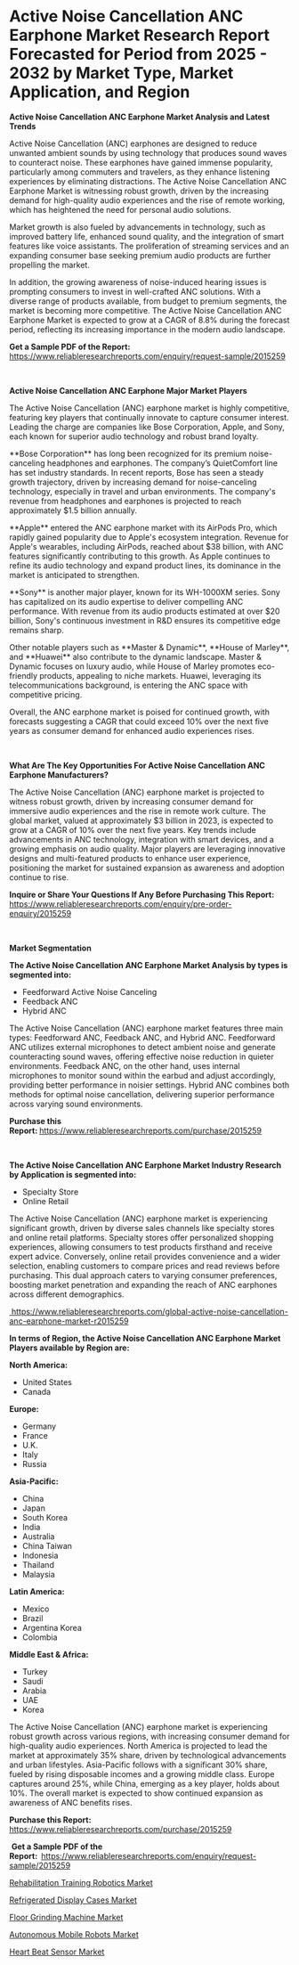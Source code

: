 <p><h1>Active Noise Cancellation ANC Earphone Market Research Report Forecasted for Period from 2025 -  2032 by Market Type, Market Application, and Region</h1></p><p><strong>Active Noise Cancellation ANC Earphone Market Analysis and Latest Trends</strong></p>
<p><p>Active Noise Cancellation (ANC) earphones are designed to reduce unwanted ambient sounds by using technology that produces sound waves to counteract noise. These earphones have gained immense popularity, particularly among commuters and travelers, as they enhance listening experiences by eliminating distractions. The Active Noise Cancellation ANC Earphone Market is witnessing robust growth, driven by the increasing demand for high-quality audio experiences and the rise of remote working, which has heightened the need for personal audio solutions.</p><p>Market growth is also fueled by advancements in technology, such as improved battery life, enhanced sound quality, and the integration of smart features like voice assistants. The proliferation of streaming services and an expanding consumer base seeking premium audio products are further propelling the market. </p><p>In addition, the growing awareness of noise-induced hearing issues is prompting consumers to invest in well-crafted ANC solutions. With a diverse range of products available, from budget to premium segments, the market is becoming more competitive. The Active Noise Cancellation ANC Earphone Market is expected to grow at a CAGR of 8.8% during the forecast period, reflecting its increasing importance in the modern audio landscape.</p></p>
<p><strong>Get a Sample PDF of the Report:&nbsp;</strong> <a href="https://www.reliableresearchreports.com/enquiry/request-sample/2015259?utm_campaign=2286&utm_medium=2&utm_source=Github&utm_content=ia&utm_term=29032025&utm_id=active-noise-cancellation-anc-earphone">https://www.reliableresearchreports.com/enquiry/request-sample/2015259</a></p>
<p>&nbsp;</p>
<p><strong>Active Noise Cancellation ANC Earphone Major Market Players</strong></p>
<p><p>The Active Noise Cancellation (ANC) earphone market is highly competitive, featuring key players that continually innovate to capture consumer interest. Leading the charge are companies like Bose Corporation, Apple, and Sony, each known for superior audio technology and robust brand loyalty.</p><p>**Bose Corporation** has long been recognized for its premium noise-canceling headphones and earphones. The company’s QuietComfort line has set industry standards. In recent reports, Bose has seen a steady growth trajectory, driven by increasing demand for noise-canceling technology, especially in travel and urban environments. The company's revenue from headphones and earphones is projected to reach approximately $1.5 billion annually.</p><p>**Apple** entered the ANC earphone market with its AirPods Pro, which rapidly gained popularity due to Apple's ecosystem integration. Revenue for Apple's wearables, including AirPods, reached about $38 billion, with ANC features significantly contributing to this growth. As Apple continues to refine its audio technology and expand product lines, its dominance in the market is anticipated to strengthen.</p><p>**Sony** is another major player, known for its WH-1000XM series. Sony has capitalized on its audio expertise to deliver compelling ANC performance. With revenue from its audio products estimated at over $20 billion, Sony's continuous investment in R&D ensures its competitive edge remains sharp.</p><p>Other notable players such as **Master & Dynamic**, **House of Marley**, and **Huawei** also contribute to the dynamic landscape. Master & Dynamic focuses on luxury audio, while House of Marley promotes eco-friendly products, appealing to niche markets. Huawei, leveraging its telecommunications background, is entering the ANC space with competitive pricing.</p><p>Overall, the ANC earphone market is poised for continued growth, with forecasts suggesting a CAGR that could exceed 10% over the next five years as consumer demand for enhanced audio experiences rises.</p></p>
<p>&nbsp;</p>
<p><strong>What Are The Key Opportunities For Active Noise Cancellation ANC Earphone Manufacturers?</strong></p>
<p><p>The Active Noise Cancellation (ANC) earphone market is projected to witness robust growth, driven by increasing consumer demand for immersive audio experiences and the rise in remote work culture. The global market, valued at approximately $3 billion in 2023, is expected to grow at a CAGR of 10% over the next five years. Key trends include advancements in ANC technology, integration with smart devices, and a growing emphasis on audio quality. Major players are leveraging innovative designs and multi-featured products to enhance user experience, positioning the market for sustained expansion as awareness and adoption continue to rise.</p></p>
<p><strong>Inquire or Share Your Questions If Any Before Purchasing This Report:</strong> <a href="https://www.reliableresearchreports.com/enquiry/pre-order-enquiry/2015259?utm_campaign=2286&utm_medium=2&utm_source=Github&utm_content=ia&utm_term=29032025&utm_id=active-noise-cancellation-anc-earphone">https://www.reliableresearchreports.com/enquiry/pre-order-enquiry/2015259</a></p>
<p>&nbsp;</p>
<p><strong>Market Segmentation</strong></p>
<p><strong>The Active Noise Cancellation ANC Earphone Market Analysis by types is segmented into:</strong></p>
<p><ul><li>Feedforward Active Noise Canceling</li><li>Feedback ANC</li><li>Hybrid ANC</li></ul></p>
<p><p>The Active Noise Cancellation (ANC) earphone market features three main types: Feedforward ANC, Feedback ANC, and Hybrid ANC. Feedforward ANC utilizes external microphones to detect ambient noise and generate counteracting sound waves, offering effective noise reduction in quieter environments. Feedback ANC, on the other hand, uses internal microphones to monitor sound within the earbud and adjust accordingly, providing better performance in noisier settings. Hybrid ANC combines both methods for optimal noise cancellation, delivering superior performance across varying sound environments.</p></p>
<p><strong>Purchase this Report:&nbsp;</strong><a href="https://www.reliableresearchreports.com/purchase/2015259?utm_campaign=2286&utm_medium=2&utm_source=Github&utm_content=ia&utm_term=29032025&utm_id=active-noise-cancellation-anc-earphone">https://www.reliableresearchreports.com/purchase/2015259</a></p>
<p>&nbsp;</p>
<p><strong>The Active Noise Cancellation ANC Earphone Market Industry Research by Application is segmented into:</strong></p>
<p><ul><li>Specialty Store</li><li>Online Retail</li></ul></p>
<p><p>The Active Noise Cancellation (ANC) earphone market is experiencing significant growth, driven by diverse sales channels like specialty stores and online retail platforms. Specialty stores offer personalized shopping experiences, allowing consumers to test products firsthand and receive expert advice. Conversely, online retail provides convenience and a wider selection, enabling customers to compare prices and read reviews before purchasing. This dual approach caters to varying consumer preferences, boosting market penetration and expanding the reach of ANC earphones across different demographics.</p></p>
<p><a href="https://www.reliableresearchreports.com/global-active-noise-cancellation-anc-earphone-market-r2015259?utm_campaign=2286&utm_medium=2&utm_source=Github&utm_content=ia&utm_term=29032025&utm_id=active-noise-cancellation-anc-earphone">&nbsp;https://www.reliableresearchreports.com/global-active-noise-cancellation-anc-earphone-market-r2015259</a></p>
<p><strong>In terms of Region, the Active Noise Cancellation ANC Earphone Market Players available by Region are:</strong></p>
<p>
    <p> <strong> North America: </strong>
        <ul>
            <li>United States</li>
            <li>Canada</li>
        </ul>
        </p> 
    <p> <strong> Europe: </strong>
        <ul>
            <li>Germany</li>
            <li>France</li>
            <li>U.K.</li>
            <li>Italy</li>
            <li>Russia</li>
        </ul>
        </p> 
    <p> <strong> Asia-Pacific: </strong>
        <ul>
            <li>China</li>
            <li>Japan</li>
            <li>South Korea</li>
            <li>India</li>
            <li>Australia</li>
            <li>China Taiwan</li>
            <li>Indonesia</li>
            <li>Thailand</li>
            <li>Malaysia</li>
        </ul>
        </p> 
    <p> <strong> Latin America: </strong>
        <ul>
            <li>Mexico</li>
            <li>Brazil</li>
            <li>Argentina Korea</li>
            <li>Colombia</li>
        </ul>
        </p> 
    <p> <strong> Middle East & Africa: </strong>
        <ul>
            <li>Turkey</li>
            <li>Saudi</li>
            <li>Arabia</li>
            <li>UAE</li>
            <li>Korea</li>
        </ul>
    </p>
    </p>
<p><p>The Active Noise Cancellation (ANC) earphone market is experiencing robust growth across various regions, with increasing consumer demand for high-quality audio experiences. North America is projected to lead the market at approximately 35% share, driven by technological advancements and urban lifestyles. Asia-Pacific follows with a significant 30% share, fueled by rising disposable incomes and a growing middle class. Europe captures around 25%, while China, emerging as a key player, holds about 10%. The overall market is expected to show continued expansion as awareness of ANC benefits rises.</p></p>
<p><strong>Purchase this Report: </strong><a href="https://www.reliableresearchreports.com/purchase/2015259?utm_campaign=2286&utm_medium=2&utm_source=Github&utm_content=ia&utm_term=29032025&utm_id=active-noise-cancellation-anc-earphone">https://www.reliableresearchreports.com/purchase/2015259</a></p>
<p>&nbsp;<strong>Get a Sample PDF of the Report:&nbsp;&nbsp;</strong><a href="https://www.reliableresearchreports.com/enquiry/request-sample/2015259?utm_campaign=2286&utm_medium=2&utm_source=Github&utm_content=ia&utm_term=29032025&utm_id=active-noise-cancellation-anc-earphone">https://www.reliableresearchreports.com/enquiry/request-sample/2015259</a></p>
<p><strong></strong></p>
<p><p><a href="https://github.com/kaganalcinwv/Market-Research-Report-List-1/blob/main/rehabilitation-training-robotics-market.md?utm_campaign=2286&utm_medium=2&utm_source=Github&utm_content=ia&utm_term=29032025&utm_id=active-noise-cancellation-anc-earphone">Rehabilitation Training Robotics Market</a></p><p><a href="https://www.linkedin.com/pulse/refrigerated-display-cases-market-size-forecast-from-2025-2032-vle6e?utm_campaign=2286&utm_medium=2&utm_source=Github&utm_content=ia&utm_term=29032025&utm_id=active-noise-cancellation-anc-earphone">Refrigerated Display Cases Market</a></p><p><a href="https://www.linkedin.com/pulse/sales-channel-penetration-market-opportunities-floor-grinding-vefye?utm_campaign=2286&utm_medium=2&utm_source=Github&utm_content=ia&utm_term=29032025&utm_id=active-noise-cancellation-anc-earphone">Floor Grinding Machine Market</a></p><p><a href="https://www.linkedin.com/pulse/evaluating-impact-latest-trends-autonomous-mobile-robots-market-uxf3e?utm_campaign=2286&utm_medium=2&utm_source=Github&utm_content=ia&utm_term=29032025&utm_id=active-noise-cancellation-anc-earphone">Autonomous Mobile Robots Market</a></p><p><a href="https://github.com/janustabarf2/Market-Research-Report-List-1/blob/main/heart-beat-sensor-market.md?utm_campaign=2286&utm_medium=2&utm_source=Github&utm_content=ia&utm_term=29032025&utm_id=active-noise-cancellation-anc-earphone">Heart Beat Sensor Market</a></p></p>